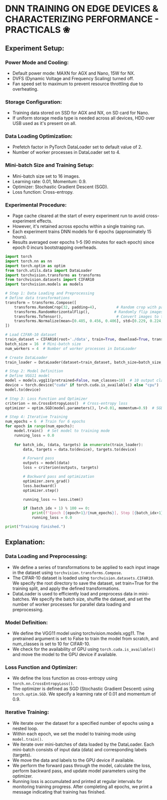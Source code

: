 # DNN TRAINING ON EDGE DEVICES & CHARACTERIZING PERFORMANCE - PRACTICALS ❀

## Experiment Setup:

### Power Mode and Cooling:

+ Default power mode: MAXN for AGX and Nano, 15W for NX.
+ DVFS (Dynamic Voltage and Frequency Scaling) turned off.
+ Fan speed set to maximum to prevent resource throttling due to overheating.
### Storage Configuration:

+ Training data stored on SSD for AGX and NX, on SD card for Nano.
+ If uniform storage media type is needed across all devices, HDD over USB used as it's present on all.
### Data Loading Optimization:

+ Prefetch factor in PyTorch DataLoader set to default value of 2.
+ Number of worker processes in DataLoader set to 4.
### Mini-batch Size and Training Setup:

+ Mini-batch size set to 16 images.
+ Learning rate: 0.01, Momentum: 0.9.
+ Optimizer: Stochastic Gradient Descent (SGD).
+ Loss function: Cross-entropy.
### Experimental Procedure:

+ Page cache cleared at the start of every experiment run to avoid cross-experiment effects. 
+ However, it's retained across epochs within a single training run.
+ Each experiment trains DNN models for 6 epochs (approximately 15 hours).
+ Results averaged over epochs 1–5 (90 minutes for each epoch) since epoch 0 incurs bootstrapping overheads.

```python
import torch
import torch.nn as nn
import torch.optim as optim
from torch.utils.data import DataLoader
import torchvision.transforms as transforms
from torchvision.datasets import CIFAR10
import torchvision.models as models

# Step 1: Data Loading and Preprocessing
# Define data transformations
transform = transforms.Compose([
    transforms.RandomCrop(32, padding=4),         # Random crop with padding
    transforms.RandomHorizontalFlip(),           # Randomly flip images horizontally
    transforms.ToTensor(),                        # Convert images to tensors
    transforms.Normalize(mean=[0.485, 0.456, 0.406], std=[0.229, 0.224, 0.225])  # Normalize with mean and std
])

# Load CIFAR-10 dataset
train_dataset = CIFAR10(root='./data', train=True, download=True, transform=transform)
batch_size = 16  # Mini-batch size
num_workers = 4  # Number of worker processes in DataLoader

# Create DataLoader
train_loader = DataLoader(dataset=train_dataset, batch_size=batch_size, shuffle=True, num_workers=num_workers)

# Step 2: Model Definition
# Define VGG11 model
model = models.vgg11(pretrained=False, num_classes=10)  # 10 output classes for CIFAR-10
device = torch.device("cuda" if torch.cuda.is_available() else "cpu")  # Use GPU if available
model.to(device)

# Step 3: Loss Function and Optimizer
criterion = nn.CrossEntropyLoss()  # Cross-entropy loss
optimizer = optim.SGD(model.parameters(), lr=0.01, momentum=0.9)  # SGD optimizer

# Step 4: Iterative Training
num_epochs = 6  # Train for 6 epochs
for epoch in range(num_epochs):
    model.train()  # Set model to training mode
    running_loss = 0.0
    
    for batch_idx, (data, targets) in enumerate(train_loader):
        data, targets = data.to(device), targets.to(device)

        # Forward pass
        outputs = model(data)
        loss = criterion(outputs, targets)

        # Backward pass and optimization
        optimizer.zero_grad()
        loss.backward()
        optimizer.step()

        running_loss += loss.item()

        if (batch_idx + 1) % 100 == 0:
            print(f'Epoch [{epoch+1}/{num_epochs}], Step [{batch_idx+1}/{len(train_loader)}], Loss: {running_loss/100:.4f}')
            running_loss = 0.0

print("Training finished.")

```
## Explanation:

### Data Loading and Preprocessing:

+ We define a series of transformations to be applied to each input image in the dataset using `torchvision.transforms.Compose`.
+ The CIFAR-10 dataset is loaded using `torchvision.datasets.CIFAR10`. We specify the root directory to save the dataset, set train=True for the training split, and apply the defined transformations.
+ DataLoader is used to efficiently load and preprocess data in mini-batches. We specify the batch size, shuffle the dataset, and set the number of worker processes for parallel data loading and preprocessing.
### Model Definition:

+ We define the VGG11 model using torchvision.models.vgg11. The pretrained argument is set to False to train the model from scratch, and num_classes is set to 10 for CIFAR-10.
+ We check for the availability of GPU using `torch.cuda.is_available()` and move the model to the GPU device if available.
### Loss Function and Optimizer:

+ We define the loss function as cross-entropy using `torch.nn.CrossEntropyLoss()`.
+ The optimizer is defined as SGD (Stochastic Gradient Descent) using `torch.optim.SGD`. We specify a learning rate of 0.01 and momentum of 0.9.
### Iterative Training:

+ We iterate over the dataset for a specified number of epochs using a nested loop.
+ Within each epoch, we set the model to training mode using `model.train()`.
+ We iterate over mini-batches of data loaded by the DataLoader. Each mini-batch consists of input data (data) and corresponding labels (targets).
+ We move the data and labels to the GPU device if available.
+ We perform the forward pass through the model, calculate the loss, perform backward pass, and update model parameters using the optimizer.
+ Running loss is accumulated and printed at regular intervals for monitoring training progress.
After completing all epochs, we print a message indicating that training has finished.

